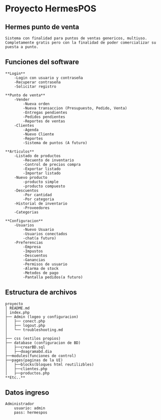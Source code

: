 # Proyecto HermesPOS

## Hermes punto de venta

    Sistema con finalidad para puntos de ventas genericos, multiuso.
    Completamente gratis pero con la finalidad de poder comercializar su puesta a punto.

## Funciones del software

    **Login**
        -Login con usuario y contraseña
        -Recuperar contraseña
        -Solicitar registro

    **Punto de venta**
        -Vender
            -Nueva orden
            -Nueva transaccion (Presupuesto, Pedido, Venta)
            -Entregas pendientes
            -Pedidos pendientes
            -Reportes de ventas
        -Clientes
            -Agenda
            -Nuevo Cliente
            -Reportes
            -Sistema de puntos (A futuro)

    **Articulos**
        -Listado de productos
            -Recuento de inventario
            -Control de precios compra
            -Exportar listado
            -Importar listado
        -Nuevo producto
            -producto simple
            -producto compuesto
        -Descuentos
            -Por cantidad
            -Por categoria
        -Historial de inventario
            -Proveedores
        -Categorias
      
    **Configuracion**
        -Usuarios
            -Nuevo Usuario
            -Usuarios conectados
            -chat(a futuro)
        -Preferencias
            -Empresa
            -Impustos
            -Descuentos
            -Ganancias
            -Permisos de usuario
            -Alarma de stock
            -Metodos de pago
            -Pantalla pedidos(a futuro)

## Estructura de archivos 
    proyecto
    │ README.md
    │ index.php 
    ├── Admin (logeo y configuracion)
    │   ├── conect.php
    │   ├── logout.php
    │   └── troubleshooting.md
    │
    ├── css (estilos propios)
    ├── database (configuracion de BD)
    │   ├──crearBD.sql
    │   ├──doagramabd.dia  
    ├──modules(funciones de control)
    ├──pages(paginas de la UI)
    │   ├──blocks(bloques html reutilizbles)
    │   ├──clientes.php
    │   ├──productos.php
    **Etc..**
## Datos ingreso

    Administrador
        usuario: admin
        pass: hermespos